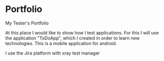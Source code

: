 # Portfolio
My Tester's Portfolio

At this place I would like to show how I test applications.
For this I will use the application "ToDoApp", which I created in order to learn new technologies. This is a mobile application for android.

I use the Jira platform with xray test manager
